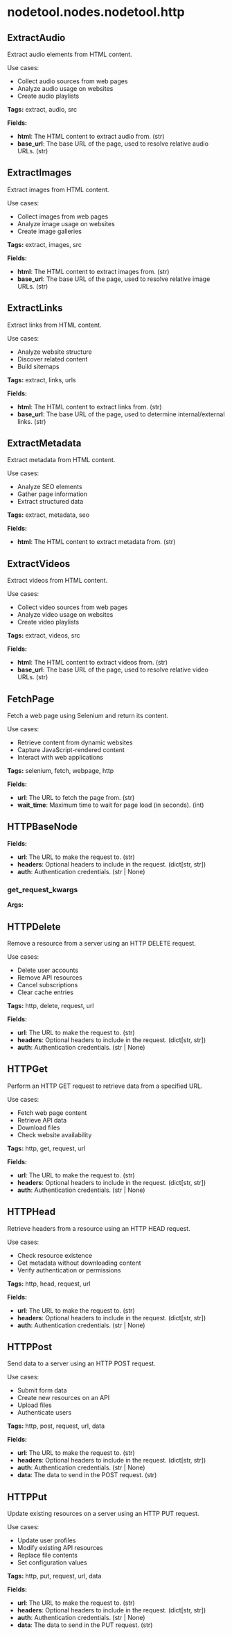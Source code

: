 # nodetool.nodes.nodetool.http

## ExtractAudio

Extract audio elements from HTML content.

Use cases:
- Collect audio sources from web pages
- Analyze audio usage on websites
- Create audio playlists

**Tags:** extract, audio, src

**Fields:**
- **html**: The HTML content to extract audio from. (str)
- **base_url**: The base URL of the page, used to resolve relative audio URLs. (str)


## ExtractImages

Extract images from HTML content.

Use cases:
- Collect images from web pages
- Analyze image usage on websites
- Create image galleries

**Tags:** extract, images, src

**Fields:**
- **html**: The HTML content to extract images from. (str)
- **base_url**: The base URL of the page, used to resolve relative image URLs. (str)


## ExtractLinks

Extract links from HTML content.

Use cases:
- Analyze website structure
- Discover related content
- Build sitemaps

**Tags:** extract, links, urls

**Fields:**
- **html**: The HTML content to extract links from. (str)
- **base_url**: The base URL of the page, used to determine internal/external links. (str)


## ExtractMetadata

Extract metadata from HTML content.

Use cases:
- Analyze SEO elements
- Gather page information
- Extract structured data

**Tags:** extract, metadata, seo

**Fields:**
- **html**: The HTML content to extract metadata from. (str)


## ExtractVideos

Extract videos from HTML content.

Use cases:
- Collect video sources from web pages
- Analyze video usage on websites
- Create video playlists

**Tags:** extract, videos, src

**Fields:**
- **html**: The HTML content to extract videos from. (str)
- **base_url**: The base URL of the page, used to resolve relative video URLs. (str)


## FetchPage

Fetch a web page using Selenium and return its content.

Use cases:
- Retrieve content from dynamic websites
- Capture JavaScript-rendered content
- Interact with web applications

**Tags:** selenium, fetch, webpage, http

**Fields:**
- **url**: The URL to fetch the page from. (str)
- **wait_time**: Maximum time to wait for page load (in seconds). (int)


## HTTPBaseNode

**Fields:**
- **url**: The URL to make the request to. (str)
- **headers**: Optional headers to include in the request. (dict[str, str])
- **auth**: Authentication credentials. (str | None)

### get_request_kwargs

**Args:**


## HTTPDelete

Remove a resource from a server using an HTTP DELETE request.

Use cases:
- Delete user accounts
- Remove API resources
- Cancel subscriptions
- Clear cache entries

**Tags:** http, delete, request, url

**Fields:**
- **url**: The URL to make the request to. (str)
- **headers**: Optional headers to include in the request. (dict[str, str])
- **auth**: Authentication credentials. (str | None)


## HTTPGet

Perform an HTTP GET request to retrieve data from a specified URL.

Use cases:
- Fetch web page content
- Retrieve API data
- Download files
- Check website availability

**Tags:** http, get, request, url

**Fields:**
- **url**: The URL to make the request to. (str)
- **headers**: Optional headers to include in the request. (dict[str, str])
- **auth**: Authentication credentials. (str | None)


## HTTPHead

Retrieve headers from a resource using an HTTP HEAD request.

Use cases:
- Check resource existence
- Get metadata without downloading content
- Verify authentication or permissions

**Tags:** http, head, request, url

**Fields:**
- **url**: The URL to make the request to. (str)
- **headers**: Optional headers to include in the request. (dict[str, str])
- **auth**: Authentication credentials. (str | None)


## HTTPPost

Send data to a server using an HTTP POST request.

Use cases:
- Submit form data
- Create new resources on an API
- Upload files
- Authenticate users

**Tags:** http, post, request, url, data

**Fields:**
- **url**: The URL to make the request to. (str)
- **headers**: Optional headers to include in the request. (dict[str, str])
- **auth**: Authentication credentials. (str | None)
- **data**: The data to send in the POST request. (str)


## HTTPPut

Update existing resources on a server using an HTTP PUT request.

Use cases:
- Update user profiles
- Modify existing API resources
- Replace file contents
- Set configuration values

**Tags:** http, put, request, url, data

**Fields:**
- **url**: The URL to make the request to. (str)
- **headers**: Optional headers to include in the request. (dict[str, str])
- **auth**: Authentication credentials. (str | None)
- **data**: The data to send in the PUT request. (str)



